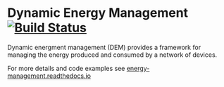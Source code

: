 # Dynamic Energy Management [![Build Status](https://travis-ci.org/cvxgrp/dem.svg?branch=master)](https://travis-ci.org/cvxgrp/dem)

Dynamic energment management (DEM) provides a framework for managing the energy
produced and consumed by a network of devices.

For more details and code examples see
[energy-management.readthedocs.io](http://energy-management.readthedocs.io/)